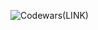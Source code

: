 ![Codewars](https://github.r2v.ch/codewars?user=JohnLacerdaOliveira&top_languages=true&theme=gradient&hide_clan=true)(LINK)
